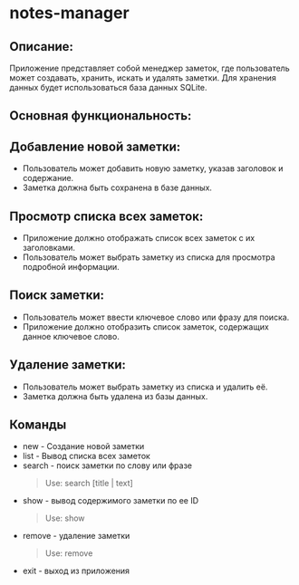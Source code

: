 # notes-manager

## Описание:

Приложение представляет собой менеджер заметок, где пользователь может создавать, хранить, искать и удалять заметки. Для хранения данных будет использоваться база данных SQLite.


## Основная функциональность:

## Добавление новой заметки:
- Пользователь может добавить новую заметку, указав заголовок и содержание.
- Заметка должна быть сохранена в базе данных.

## Просмотр списка всех заметок:
- Приложение должно отображать список всех заметок с их заголовками.
- Пользователь может выбрать заметку из списка для просмотра подробной информации.

## Поиск заметки:
- Пользователь может ввести ключевое слово или фразу для поиска.
- Приложение должно отобразить список заметок, содержащих данное ключевое слово.

## Удаление заметки:
- Пользователь может выбрать заметку из списка и удалить её.
- Заметка должна быть удалена из базы данных.

## Команды
- new - Создание новой заметки
- list - Вывод списка всех заметок
- search - поиск заметки по слову или фразе
  > Use: search [title | text] <keyword>
- show - вывод содержимого заметки по ее ID
  > Use: show <note id>
- remove - удаление заметки
  > Use: remove <note id>
- exit - выход из приложения

